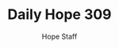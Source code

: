---
image: /assets/img/daily-hope-default-artwork.png
title: Daily Hope 309
number: 309
categories:
  - Daily Hope
author: Hope Staff
notes: Daily Hope 309
embed: >-
  EMBED_GOES_HERE
---